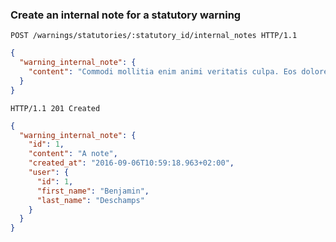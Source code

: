 ### Create an internal note for a statutory warning

```http
POST /warnings/statutories/:statutory_id/internal_notes HTTP/1.1
```

```json
{
  "warning_internal_note": {
    "content": "Commodi mollitia enim animi veritatis culpa. Eos dolorem nulla"
  }
}
```

```http
HTTP/1.1 201 Created
```

```json
{
  "warning_internal_note": {
    "id": 1,
    "content": "A note",
    "created_at": "2016-09-06T10:59:18.963+02:00",
    "user": {
      "id": 1,
      "first_name": "Benjamin",
      "last_name": "Deschamps"
    }
  }
}
```
